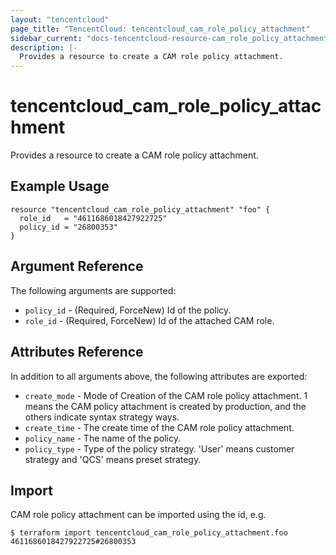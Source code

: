 ```yaml
---
layout: "tencentcloud"
page_title: "TencentCloud: tencentcloud_cam_role_policy_attachment"
sidebar_current: "docs-tencentcloud-resource-cam_role_policy_attachment"
description: |-
  Provides a resource to create a CAM role policy attachment.
---
```


# tencentcloud_cam_role_policy_attachment

Provides a resource to create a CAM role policy attachment.

## Example Usage

```hcl
resource "tencentcloud_cam_role_policy_attachment" "foo" {
  role_id   = "4611686018427922725"
  policy_id = "26800353"
}
```

## Argument Reference

The following arguments are supported:

* `policy_id` - (Required, ForceNew) Id of the policy.
* `role_id` - (Required, ForceNew) Id of the attached CAM role.

## Attributes Reference

In addition to all arguments above, the following attributes are exported:

* `create_mode` - Mode of Creation of the CAM role policy attachment. 1 means the CAM policy attachment is created by production, and the others indicate syntax strategy ways.
* `create_time` - The create time of the CAM role policy attachment.
* `policy_name` - The name of the policy.
* `policy_type` - Type of the policy strategy. 'User' means customer strategy and 'QCS' means preset strategy.


## Import

CAM role policy attachment can be imported using the id, e.g.

```
$ terraform import tencentcloud_cam_role_policy_attachment.foo 4611686018427922725#26800353
```

